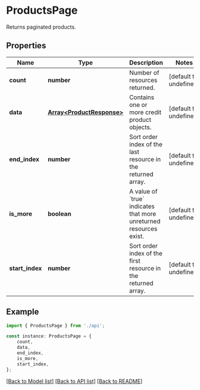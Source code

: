 # ProductsPage

Returns paginated products.

## Properties

Name | Type | Description | Notes
------------ | ------------- | ------------- | -------------
**count** | **number** | Number of resources returned. | [default to undefined]
**data** | [**Array&lt;ProductResponse&gt;**](ProductResponse.md) | Contains one or more credit product objects. | [default to undefined]
**end_index** | **number** | Sort order index of the last resource in the returned array. | [default to undefined]
**is_more** | **boolean** | A value of &#x60;true&#x60; indicates that more unreturned resources exist. | [default to undefined]
**start_index** | **number** | Sort order index of the first resource in the returned array. | [default to undefined]

## Example

```typescript
import { ProductsPage } from './api';

const instance: ProductsPage = {
    count,
    data,
    end_index,
    is_more,
    start_index,
};
```

[[Back to Model list]](../README.md#documentation-for-models) [[Back to API list]](../README.md#documentation-for-api-endpoints) [[Back to README]](../README.md)
